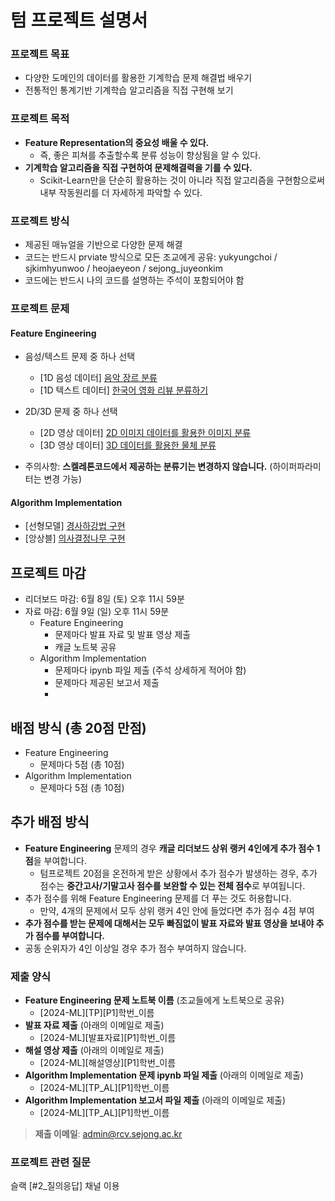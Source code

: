 # 텀 프로젝트 설명서
### 프로젝트 목표
- 다양한 도메인의 데이터를 활용한 기계학습 문제 해결법 배우기
- 전통적인 통계기반 기계학습 알고리즘을 직접 구현해 보기

### 프로젝트 목적
- **Feature Representation의 중요성 배울 수 있다.**
  - 즉, 좋은 피쳐를 추출할수록 분류 성능이 향상됨을 알 수 있다.
- **기계학습 알고리즘을 직접 구현하여 문제해결력을 기를 수 있다.**
  - Scikit-Learn만을 단순히 활용하는 것이 아니라 직접 알고리즘을 구현함으로써 내부 작동원리를 더 자세하게 파악할 수 있다.
### 프로젝트 방식
- 제공된 매뉴얼을 기반으로 다양한 문제 해결
- 코드는 반드시 prviate 방식으로 모든 조교에게 공유: yukyungchoi / sjkimhyunwoo / heojaeyeon / sejong_juyeonkim
- 코드에는 반드시 나의 코드를 설명하는 주석이 포함되어야 함

### 프로젝트 문제
#### Feature Engineering 
- 음성/텍스트 문제 중 하나 선택
    - [1D 음성 데이터]    [음악 장르 분류]()
    - [1D 텍스트 데이터]  [한국어 영화 리뷰 분류하기]()

- 2D/3D 문제 중 하나 선택
    - [2D 영상 데이터]    [2D 이미지 데이터를 활용한 이미지 분류]()
    - [3D 영상 데이터]    [3D 데이터를 활용한 물체 분류]()
- 주의사항: **스켈레톤코드에서 제공하는 분류기는 변경하지 않습니다.** (하이퍼파라미터는 변경 가능)
#### Algorithm Implementation
- [선형모델] [경사하강법 구현]()
- [앙상블] [의사결정나무 구현]()
 
## 프로젝트 마감
- 리더보드 마감: 6월 8일 (토) 오후 11시 59분 
- 자료 마감: 6월 9일 (일) 오후 11시 59분 
  - Feature Engineering 
      - 문제마다 발표 자료 및 발표 영상 제출
      - 캐글 노트북 공유
   - Algorithm Implementation
      - 문제마다 ipynb 파일 제출 (주석 상세하게 적어야 함)
      - 문제마다 제공된 보고서 제출
      - 
## 배점 방식 (총 20점 만점)
- Feature Engineering 
    - 문제마다 5점 (총 10점)
 - Algorithm Implementation
    - 문제마다 5점 (총 10점)
  
## 추가 배점 방식
- **Feature Engineering** 문제의 경우 **캐글 리더보드 상위 랭커 4인에게 추가 점수 1점**을 부여합니다.
    - 텀프로젝트 20점을 온전하게 받은 상황에서 추가 점수가 발생하는 경우, 추가 점수는 **중간고사/기말고사 점수를 보완할 수 있는 전체 점수**로 부여됩니다.
- 추가 점수를 위해 Feature Engineering 문제를 더 푸는 것도 허용합니다.
    - 만약, 4개의 문제에서 모두 상위 랭커 4인 안에 들었다면 추가 점수 4점 부여
- **추가 점수를 받는 문제에 대해서는 모두 빠짐없이 발표 자료와 발표 영상을 보내야 추가 점수를 부여합니다.**
- 공동 순위자가 4인 이상일 경우 추가 점수 부여하지 않습니다.

### 제출 양식
- **Feature Engineering 문제 노트북 이름** (조교들에게 노트북으로 공유)
    - [2024-ML][TP][P1]학번_이름
- **발표 자료 제출** (아래의 이메일로 제출)
    - [2024-ML][발표자료][P1]학번_이름
- **해설 영상 제출** (아래의 이메일로 제출)
    - [2024-ML][해설영상][P1]학번_이름
- **Algorithm Implementation 문제 ipynb 파일 제출** (아래의 이메일로 제출)
    - [2024-ML][TP_AL][P1]학번_이름
- **Algorithm Implementation 보고서 파일 제출** (아래의 이메일로 제출)
    - [2024-ML][TP_AL][P1]학번_이름
 
> **제출 이메일**: admin@rcv.sejong.ac.kr
  
### 프로젝트 관련 질문
슬랙 [#2_질의응답] 채널 이용
